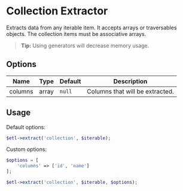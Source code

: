 # Collection Extractor

Extracts data from any iterable item. It accepts arrays or traversables objects. The collection items must be associative arrays.

> **Tip:** Using generators will decrease memory usage.

## Options

| Name | Type | Default | Description |
| ---- |----- | ------- | ----------- |
| columns | array | `null` | Columns that will be extracted. |


## Usage

Default options:
```php
$etl->extract('collection', $iterable);
```

Custom options:
```php
$options = [
    'columns' => ['id', 'name']
];

$etl->extract('collection', $iterable, $options);
```
